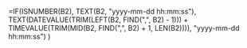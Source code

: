=IF(ISNUMBER(B2), 
    TEXT(B2, "yyyy-mm-dd hh:mm:ss"), 
    TEXT(DATEVALUE(TRIM(LEFT(B2, FIND(",", B2) - 1))) + TIMEVALUE(TRIM(MID(B2, FIND(",", B2) + 1, LEN(B2)))), "yyyy-mm-dd hh:mm:ss")
)